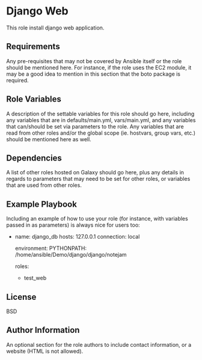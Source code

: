 Django Web
=========

This role install django web application.

Requirements
------------

Any pre-requisites that may not be covered by Ansible itself or the role should be mentioned here. For instance, if the role uses the EC2 module, it may be a good idea to mention in this section that the boto package is required.

Role Variables
--------------

A description of the settable variables for this role should go here, including any variables that are in defaults/main.yml, vars/main.yml, and any variables that can/should be set via parameters to the role. Any variables that are read from other roles and/or the global scope (ie. hostvars, group vars, etc.) should be mentioned here as well.

Dependencies
------------

A list of other roles hosted on Galaxy should go here, plus any details in regards to parameters that may need to be set for other roles, or variables that are used from other roles.

Example Playbook
----------------

Including an example of how to use your role (for instance, with variables passed in as parameters) is always nice for users too:

 - name: django_db
   hosts: 127.0.0.1
   connection: local

   environment:
     PYTHONPATH: /home/ansible/Demo/django/django/notejam 
 
   roles:
    - test_web


License
-------

BSD

Author Information
------------------

An optional section for the role authors to include contact information, or a website (HTML is not allowed).
